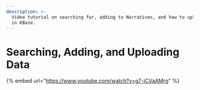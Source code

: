```yaml
---
description: >-
  Video tutorial on searching for, adding to Narratives, and how to upload data
  in KBase.
---
```


# Searching, Adding, and Uploading Data

{% embed url="https://www.youtube.com/watch?v=g7-iCVaAMrg" %}



